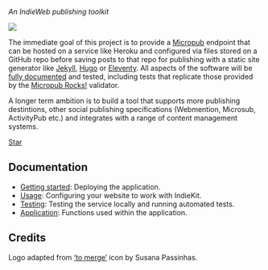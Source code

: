 *An IndieWeb publishing toolkit*

![](https://raw.githubusercontent.com/paulrobertlloyd/indiekit/master/www/logo.svg?sanitize=true)

The immediate goal of this project is to provide a [Micropub](https://www.w3.org/TR/micropub/) endpoint that can be hosted on a service like Heroku and configured via files stored on a GitHub repo before saving posts to that repo for publishing with a static site generator like [Jekyll](https://jekyllrb.com), [Hugo](https://gohugo.io) or [Eleventy](https://www.11ty.io). All aspects of the software will be [fully documented](https://paulrobertlloyd.github.io/indiekit/app) and tested, including tests that replicate those provided by the [Micropub Rocks!](https://micropub.rocks) validator.

A longer term ambition is to build a tool that supports more publishing destintions, other social publishing specifications (Webmention, Microsub, ActivityPub etc.) and integrates with a range of content management systems.

<a class="github-button" href="https://github.com/paulrobertlloyd/indiekit" data-size="large" data-show-count="true" aria-label="Star IndieKit on GitHub">Star</a>

## Documentation

* [Getting started](https://paulrobertlloyd.github.io/indiekit/deploy): Deploying the application.
* [Usage](https://paulrobertlloyd.github.io/indiekit/config): Configuring your website to work with IndieKit.
* [Testing](https://paulrobertlloyd.github.io/indiekit/test): Testing the service locally and running automated tests.
* [Application](https://paulrobertlloyd.github.io/indiekit/app): Functions used within the application.

## Credits

Logo adapted from [‘to merge’](https://www.toicon.com/icons/afiado_merge) icon by Susana Passinhas.

<script async defer src="https://buttons.github.io/buttons.js"></script>
